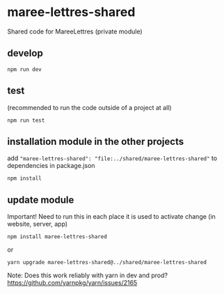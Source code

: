 # maree-lettres-shared

Shared code for MareeLettres (private module)

## develop

`npm run dev`

## test 

(recommended to run the code outside of a project at all)

`npm run test`

## installation module in the other projects

add `"maree-lettres-shared": "file:../shared/maree-lettres-shared"` to dependencies in package.json

`npm install`

## update module 

Important! Need to run this in each place it is used to activate change (in website, server, app)

`npm install maree-lettres-shared`

or

`yarn upgrade maree-lettres-shared@../shared/maree-lettres-shared`

Note: Does this work reliably with yarn in dev and prod? https://github.com/yarnpkg/yarn/issues/2165
